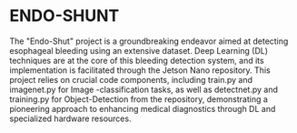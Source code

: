 # ENDO-SHUNT


The "Endo-Shut" project is a groundbreaking endeavor aimed at detecting esophageal bleeding using an extensive dataset. Deep Learning (DL) techniques are at the core of this bleeding detection system, and its implementation is facilitated through the Jetson Nano repository. This project relies on crucial code components, including train.py and imagenet.py for Image -classification tasks, as well as detectnet.py and training.py for Object-Detection from the repository, demonstrating a pioneering approach to enhancing medical diagnostics through DL and specialized hardware resources.
